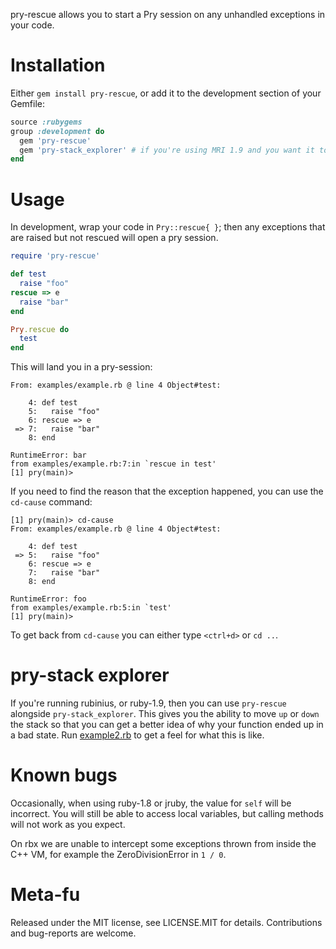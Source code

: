 pry-rescue allows you to start a Pry session on any unhandled exceptions in your code.


Installation
============
Either `gem install pry-rescue`, or add it to the development section of your Gemfile:

```ruby
source :rubygems
group :development do
  gem 'pry-rescue'
  gem 'pry-stack_explorer' # if you're using MRI 1.9 and you want it to be awesome.
end
```

Usage
=====

In development, wrap your code in `Pry::rescue{ }`; then any exceptions that are raised
but not rescued will open a pry session.

```ruby
require 'pry-rescue'

def test
  raise "foo"
rescue => e
  raise "bar"
end

Pry.rescue do
  test
end
```

This will land you in a pry-session:

```
From: examples/example.rb @ line 4 Object#test:

    4: def test
    5:   raise "foo"
    6: rescue => e
 => 7:   raise "bar"
    8: end

RuntimeError: bar
from examples/example.rb:7:in `rescue in test'
[1] pry(main)>
```

If you need to find the reason that the exception happened, you can use the `cd-cause`
command:

```
[1] pry(main)> cd-cause
From: examples/example.rb @ line 4 Object#test:

    4: def test
 => 5:   raise "foo"
    6: rescue => e
    7:   raise "bar"
    8: end

RuntimeError: foo
from examples/example.rb:5:in `test'
[1] pry(main)>
```

To get back from `cd-cause` you can either type `<ctrl+d>` or `cd ..`.

pry-stack explorer
==================

If you're running rubinius, or ruby-1.9, then you can use `pry-rescue` alongside
`pry-stack_explorer`. This gives you the ability to move `up` or `down` the stack so that
you can get a better idea of why your function ended up in a bad state. Run
[example2.rb](https://github.com/ConradIrwin/pry-rescue/blob/master/examples/example2.rb) to get a feel for what this is like.

Known bugs
==========

Occasionally, when using ruby-1.8 or jruby, the value for `self` will be incorrect. You
will still be able to access local variables, but calling methods will not work as you
expect.

On rbx we are unable to intercept some exceptions thrown from inside the C++ VM, for
example the ZeroDivisionError in `1 / 0`.

Meta-fu
=======

Released under the MIT license, see LICENSE.MIT for details. Contributions and bug-reports
are welcome.
